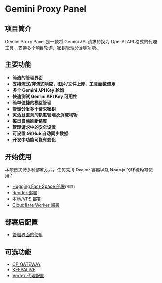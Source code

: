 # Gemini Proxy Panel

## 项目简介

Gemini Proxy Panel 是一款将 Gemini API 请求转换为 OpenAI API 格式的代理工具，支持多个项目轮询、密钥管理分发等功能。

## 主要功能

- **简洁的管理界面**
- **支持流式/非流式响应，图片/文件上传，工具函数调用**
- **多个 Gemini API Key 轮询**
- **快速测试 Gemini API Key 可用性**
- **简单便捷的模型管理**
- **管理分发多个请求密钥**
- **灵活且直观的额度管理及负载均衡**
- **每日自动刷新额度**
- **管理请求中的安全设置**
- **可设置 GitHub 自动同步数据**
- **开发中功能可能有变化**

## 开始使用

本项目支持多种部署方式，任何支持 Docker 容器以及 Node.js 的环境均可使用：

- [Hugging Face Space 部署](Deploy/HuggingFace/Hugging%20Face%20Space部署.md)<small>(推荐)</small>
- [Render 部署](Deploy/Render/Render部署.md)
- [本地/VPS 部署](Deploy/Local/本地部署.md)
- [Cloudflare Worker 部署](Deploy/Worker/Cloudflare%20Worker部署.md)

## 部署后配置

- [管理界面的使用](Usage/配置API连接.md)

## 可选功能

- [CF_GATEWAY](Usage/CF_GATEWAY.md)
- [KEEPALIVE](Usage/KEEPALIVE.md)
- [Vertex 代理配置](Usage/Vertex/Vertex代理配置.md)
